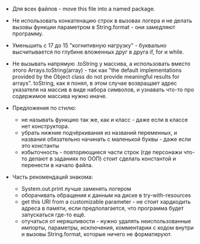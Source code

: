 - Для всех файлов - move this file into a named package.

- Не использовать конкатенацию строк в вызовах логера и не делать вызовы функции параметром в String.format - они замедляют программу.

- Уменьшить с 17 до 15 "когнитивную нагрузку" - буквально высчитывается по глубине вложенных друг в друга if, for и while. 

- Не вызывать напрямую .toString у массива, а использовать вместо этого Arrays.toString(array) - 
так как "the default implementations provided by the Object class do not provide meaningful results for arrays". 
toString, как я понял, в этом случае возвращает адрес указателя на массив в виде набора символов, и узнавать что-то про содержимое массива нужно иначе.

- Предложения по стилю:
    - не называть функцию так же, как и класс - даже если в классе нет конструктора.
    - убрать нижние подчёркивания из названий переменных, и названия обязательно начинать с маленькой буквы - даже если это константы
    - избыточность - повторяющиеся части строк (где персонажи что-то делают в заданиях по ООП) стоит сделать константой и перенести в начало файла.

- Часть рекомендаций знакома:
    - System.out.print лучше заменять логером
    - оборачивать обращения к данным на диске в try-with-resources
    - get this URI from a customizable parameter - не стоит хардкодить адреса в памяти, если предполагается, что программа будет запускаться где-то ещё.
    - отучаться от неряшливости - нужно удалять неиспользованные импорты, параметры, исключения, комментарии с кодом внутри и вызовы String.format, которые ничего не форматируют.
